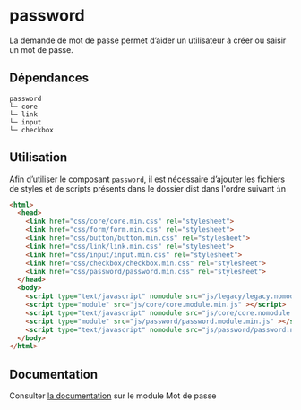 # password

La demande de mot de passe permet d’aider un utilisateur à créer ou saisir un mot de passe.

## Dépendances
```shell
password
└─ core
└─ link
└─ input
└─ checkbox
```

## Utilisation
Afin d’utiliser le composant `password`, il est nécessaire d’ajouter les fichiers de styles et de scripts présents dans le dossier dist dans l'ordre suivant :\n
```html
<html>
  <head>
    <link href="css/core/core.min.css" rel="stylesheet">
    <link href="css/form/form.min.css" rel="stylesheet">
    <link href="css/button/button.min.css" rel="stylesheet">
    <link href="css/link/link.min.css" rel="stylesheet">
    <link href="css/input/input.min.css" rel="stylesheet">
    <link href="css/checkbox/checkbox.min.css" rel="stylesheet">
    <link href="css/password/password.min.css" rel="stylesheet">
  </head>
  <body>
    <script type="text/javascript" nomodule src="js/legacy/legacy.nomodule.min.js" ></script>
    <script type="module" src="js/core/core.module.min.js" ></script>
    <script type="text/javascript" nomodule src="js/core/core.nomodule.min.js" ></script>
    <script type="module" src="js/password/password.module.min.js" ></script>
    <script type="text/javascript" nomodule src="js/password/password.nomodule.min.js" ></script>
  </body>
</html>
```

## Documentation

Consulter [la documentation](https://www.systeme-de-design.gouv.fr/version-courante/fr/composants/mot-de-passe) sur le module Mot de passe